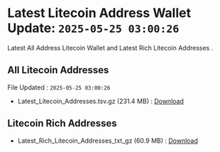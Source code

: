 # Latest Litecoin Address Wallet Update: `2025-05-25 03:00:26`

Latest All Address Litecoin Wallet and Latest Rich Litecoin Addresses .

## All Litecoin Addresses

File Updated : `2025-05-25 03:00:26`

- Latest_Litecoin_Addresses.tsv.gz (231.4 MB) : [Download](https://github.com/Pymmdrza/Rich-Address-Wallet/releases/tag/Litecoin)

## Litecoin Rich Addresses

- Latest_Rich_Litecoin_Addresses_txt_gz (60.9 MB) : [Download](https://github.com/Pymmdrza/Rich-Address-Wallet/releases/tag/Litecoin)
